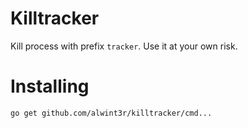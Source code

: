 # Killtracker

Kill process with prefix `tracker`. Use it at your own risk.

# Installing

```sh
go get github.com/alwint3r/killtracker/cmd...
```

